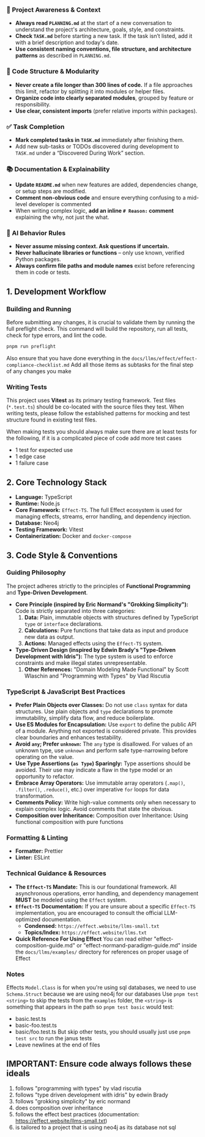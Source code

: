 ### 🔄 Project Awareness & Context
- **Always read `PLANNING.md`** at the start of a new conversation to understand the project's architecture, goals, style, and constraints.
- **Check `TASK.md`** before starting a new task. If the task isn’t listed, add it with a brief description and today's date.
- **Use consistent naming conventions, file structure, and architecture patterns** as described in `PLANNING.md`.

### 🧱 Code Structure & Modularity
- **Never create a file longer than 300 lines of code.** If a file approaches this limit, refactor by splitting it into modules or helper files.
- **Organize code into clearly separated modules**, grouped by feature or responsibility.
- **Use clear, consistent imports** (prefer relative imports within packages).

### ✅ Task Completion
- **Mark completed tasks in `TASK.md`** immediately after finishing them.
- Add new sub-tasks or TODOs discovered during development to `TASK.md` under a “Discovered During Work” section.

### 📚 Documentation & Explainability
- **Update `README.md`** when new features are added, dependencies change, or setup steps are modified.
- **Comment non-obvious code** and ensure everything confusing to a mid-level developer is commented
- When writing complex logic, **add an inline `# Reason:` comment** explaining the why, not just the what.

### 🧠 AI Behavior Rules
- **Never assume missing context. Ask questions if uncertain.**
- **Never hallucinate libraries or functions** – only use known, verified Python packages.
- **Always confirm file paths and module names** exist before referencing them in code or tests.

## 1. Development Workflow

### Building and Running

Before submitting any changes, it is crucial to validate them by running the full preflight check. This command will build the repository, run all tests, check for type errors, and lint the code.

```bash
pnpm run preflight
```

Also ensure that you have done everything in the `docs/llms/effect/effect-compliance-checklist.md` Add all those items as subtasks for the final step of any changes you make

### Writing Tests

This project uses **Vitest** as its primary testing framework. Test files (`*.test.ts`) should be co-located with the source files they test. When writing tests, please follow the established patterns for mocking and test structure found in existing test files.

When making tests you should always make sure there are at least tests for the following, if it is a complicated piece of code add more test cases
  - 1 test for expected use
  - 1 edge case
  - 1 failure case

## 2. Core Technology Stack

-   **Language:** TypeScript
-   **Runtime:** Node.js
-   **Core Framework:** `Effect-TS`. The full Effect ecosystem is used for managing effects, streams, error handling, and dependency injection.
-   **Database:** Neo4j
-   **Testing Framework:** Vitest
-   **Containerization:** Docker and `docker-compose`

## 3. Code Style & Conventions

### Guiding Philosophy

The project adheres strictly to the principles of **Functional Programming** and **Type-Driven Development**.

-   **Core Principle (inspired by Eric Normand's "Grokking Simplicity"):** Code is strictly separated into three categories:
    1.  **Data:** Plain, immutable objects with structures defined by TypeScript `type` or `interface` declarations.
    2.  **Calculations:** Pure functions that take data as input and produce new data as output.
    3.  **Actions:** Managed effects using the `Effect-TS` system.
-   **Type-Driven Design (inspired by Edwin Brady's "Type-Driven Development with Idris"):** The type system is used to enforce constraints and make illegal states unrepresentable.
    1. **Other References:** "Domain Modeling Made Functional" by Scott Wlaschin and "Programming with Types" by Vlad Riscutia

### TypeScript & JavaScript Best Practices

-   **Prefer Plain Objects over Classes:** Do not use `class` syntax for data structures. Use plain objects and `type` declarations to promote immutability, simplify data flow, and reduce boilerplate.
-   **Use ES Modules for Encapsulation:** Use `export` to define the public API of a module. Anything not exported is considered private. This provides clear boundaries and enhances testability.
-   **Avoid `any`; Prefer `unknown`:** The `any` type is disallowed. For values of an unknown type, use `unknown` and perform safe type-narrowing before operating on the value.
-   **Use Type Assertions (`as Type`) Sparingly:** Type assertions should be avoided. Their use may indicate a flaw in the type model or an opportunity to refactor.
-   **Embrace Array Operators:** Use immutable array operators (`.map()`, `.filter()`, `.reduce()`, etc.) over imperative `for` loops for data transformation.
-   **Comments Policy:** Write high-value comments only when necessary to explain complex logic. Avoid comments that state the obvious.
-   **Composition over Inheritance:** Composition over Inheritance: Using functional composition with pure functions

### Formatting & Linting

-   **Formatter:** Prettier
-   **Linter:** ESLint

### Technical Guidance & Resources

-   **The `Effect-TS` Mandate:** This is our foundational framework. All asynchronous operations, error handling, and dependency management **MUST** be modeled using the `Effect` system.
-   **`Effect-TS` Documentation:** If you are unsure about a specific `Effect-TS` implementation, you are encouraged to consult the official LLM-optimized documentation.
    -   **Condensed:** `https://effect.website/llms-small.txt`
    -   **Topics/Index:** `https://effect.website/llms.txt`
-   **Quick Reference For Using Effect** You can read either "effect-composition-guide.md" or "effect-normand-paradigm-guide.md" inside the `docs/llms/examples/` directory for references on proper usage of Effect

### Notes

Effects `Model.Class` is for when you're using sql databases, we need to use `Schema.Struct` because we are using neo4j for our databases
Use `pnpm test <string>` to skip the tests from the `examples` folder, the `<string>` is something that appears in the path so `pnpm test basic` would test:
- basic.test.ts
- basic-foo.test.ts
- basic/foo.test.ts
But skip other tests, you should usually just use `pnpm test src` to run the janus tests
- Leave newlines at the end of files

## **IMPORTANT**: Ensure code always follows these ideals
1. follows "programming with types" by vlad riscutia
2. follows "type driven development with idris" by edwin Brady
3. follows "grokking simplicity" by eric normand
4. does composition over inheritance
5. follows the effect best practices (documentation: https://effect.website/llms-small.txt)
6. is tailored to a project that is using neo4j as its database not sql
